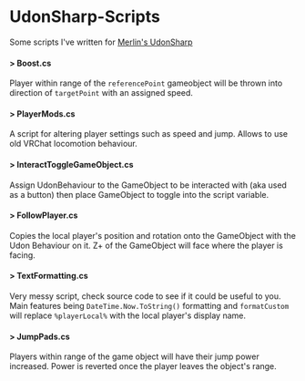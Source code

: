 # UdonSharp-Scripts

Some scripts I've written for [Merlin's UdonSharp](https://github.com/Merlin-san/UdonSharp)


#### > Boost.cs

Player within range of the `referencePoint` gameobject will be thrown into direction of `targetPoint` with an assigned speed. 


#### > PlayerMods.cs

A script for altering player settings such as speed and jump. Allows to use old VRChat locomotion behaviour.


#### > InteractToggleGameObject.cs

Assign UdonBehaviour to the GameObject to be interacted with (aka used as a button) then place GameObject to toggle into the script variable.


#### > FollowPlayer.cs

Copies the local player's position and rotation onto the GameObject with the Udon Behaviour on it. Z+ of the GameObject will face where the player is facing.


#### > TextFormatting.cs

Very messy script, check source code to see if it could be useful to you. Main features being `DateTime.Now.ToString()` formatting and `formatCustom` will replace `%playerLocal%` with the local player's display name.


#### > JumpPads.cs

Players within range of the game object will have their jump power increased. Power is reverted once the player leaves the object's range.

